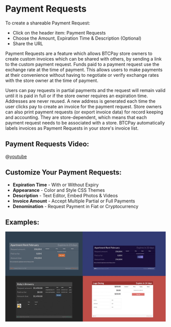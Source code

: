 # Payment Requests

To create a shareable Payment Request:
- Click on the header item: Payment Requests
- Choose the Amount, Expiration Time & Description (Optional)
- Share the URL

Payment Requests are a feature which allows BTCPay store owners to create custom invoices which can be shared with others, by sending a link to the custom payment request. Funds paid to a payment request use the exchange rate at the time of payment. This allows users to make payments at their convenience without having to negotiate or verify exchange rates with the store owner at the time of payment. 

Users can pay requests in partial payments and the request will remain valid until it is paid in full or if the store owner requires an expiration time. Addresses are never reused. A new address is generated each time the user clicks pay to create an invoice for the payment request. Store owners can also print payment requests (or export invoice data) for record keeping and accounting. They are store-dependent, which means that each payment request needs to be associated with a store. BTCPay automatically labels invoices as Payment Requests in your store's invoice list. 

## Payment Requests Video:

@[youtube](j6CvwDPvfzQ)

## Customize Your Payment Requests:

- **Expiration Time** - With or Without Expiry
- **Appearance** - Color and Style CSS Themes
- **Description** - Text Editor, Embed Photos & Videos
- **Invoice Amount** - Accept Multiple Partial or Full Payments
- **Denomination** - Request Payment in Fiat or Cryptocurrency

## Examples:

![Payment Request](img/PaymentRequests.jpg)
